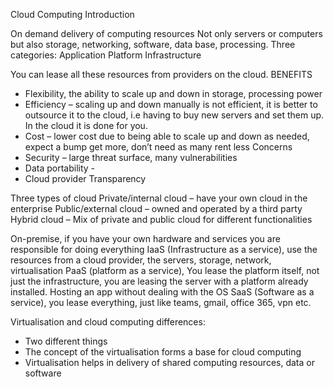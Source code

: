 Cloud Computing Introduction

On demand delivery of computing resources
Not only servers or computers but also storage, networking, software, data base, processing.
Three categories:
Application
Platform
Infrastructure

You can lease all these resources from providers on the cloud.
BENEFITS
-	Flexibility, the ability to scale up and down in storage, processing power
-	Efficiency – scaling up and down manually is not efficient, it is better to outsource it to the cloud, i.e having to buy new servers and set them up. In the cloud it is done for you.
-	Cost – lower cost due to being able to scale up and down as needed, expect a bump get more, don’t need as many rent less
Concerns
-	Security – large threat surface, many vulnerabilities
-	Data portability -
-	Cloud provider Transparency

Three types of cloud
Private/internal cloud – have your own cloud in the enterprise
Public/external cloud – owned and operated by a third party
Hybrid cloud – Mix of private and public cloud for different functionalities

On-premise, if you have your own hardware and services you are responsible for doing everything
IaaS (Infrastructure as a service), use the resources from a cloud provider, the servers, storage, network, virtualisation
PaaS (platform as a service), You lease the platform itself, not just the infrastructure, you are leasing the server with a platform already installed. Hosting an app without dealing with the OS
SaaS (Software as a service), you lease everything, just like teams, gmail, office 365, vpn etc.

Virtualisation and cloud computing differences:
-	Two different things
-	The concept of the virtualisation forms a base for cloud computing
-	Virtualisation helps in delivery of shared computing resources, data or software
